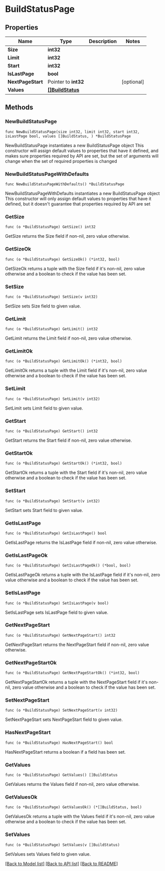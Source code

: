 # BuildStatusPage

## Properties

Name | Type | Description | Notes
------------ | ------------- | ------------- | -------------
**Size** | **int32** |  | 
**Limit** | **int32** |  | 
**Start** | **int32** |  | 
**IsLastPage** | **bool** |  | 
**NextPageStart** | Pointer to **int32** |  | [optional] 
**Values** | [**[]BuildStatus**](buildStatus.md) |  | 

## Methods

### NewBuildStatusPage

`func NewBuildStatusPage(size int32, limit int32, start int32, isLastPage bool, values []BuildStatus, ) *BuildStatusPage`

NewBuildStatusPage instantiates a new BuildStatusPage object
This constructor will assign default values to properties that have it defined,
and makes sure properties required by API are set, but the set of arguments
will change when the set of required properties is changed

### NewBuildStatusPageWithDefaults

`func NewBuildStatusPageWithDefaults() *BuildStatusPage`

NewBuildStatusPageWithDefaults instantiates a new BuildStatusPage object
This constructor will only assign default values to properties that have it defined,
but it doesn't guarantee that properties required by API are set

### GetSize

`func (o *BuildStatusPage) GetSize() int32`

GetSize returns the Size field if non-nil, zero value otherwise.

### GetSizeOk

`func (o *BuildStatusPage) GetSizeOk() (*int32, bool)`

GetSizeOk returns a tuple with the Size field if it's non-nil, zero value otherwise
and a boolean to check if the value has been set.

### SetSize

`func (o *BuildStatusPage) SetSize(v int32)`

SetSize sets Size field to given value.


### GetLimit

`func (o *BuildStatusPage) GetLimit() int32`

GetLimit returns the Limit field if non-nil, zero value otherwise.

### GetLimitOk

`func (o *BuildStatusPage) GetLimitOk() (*int32, bool)`

GetLimitOk returns a tuple with the Limit field if it's non-nil, zero value otherwise
and a boolean to check if the value has been set.

### SetLimit

`func (o *BuildStatusPage) SetLimit(v int32)`

SetLimit sets Limit field to given value.


### GetStart

`func (o *BuildStatusPage) GetStart() int32`

GetStart returns the Start field if non-nil, zero value otherwise.

### GetStartOk

`func (o *BuildStatusPage) GetStartOk() (*int32, bool)`

GetStartOk returns a tuple with the Start field if it's non-nil, zero value otherwise
and a boolean to check if the value has been set.

### SetStart

`func (o *BuildStatusPage) SetStart(v int32)`

SetStart sets Start field to given value.


### GetIsLastPage

`func (o *BuildStatusPage) GetIsLastPage() bool`

GetIsLastPage returns the IsLastPage field if non-nil, zero value otherwise.

### GetIsLastPageOk

`func (o *BuildStatusPage) GetIsLastPageOk() (*bool, bool)`

GetIsLastPageOk returns a tuple with the IsLastPage field if it's non-nil, zero value otherwise
and a boolean to check if the value has been set.

### SetIsLastPage

`func (o *BuildStatusPage) SetIsLastPage(v bool)`

SetIsLastPage sets IsLastPage field to given value.


### GetNextPageStart

`func (o *BuildStatusPage) GetNextPageStart() int32`

GetNextPageStart returns the NextPageStart field if non-nil, zero value otherwise.

### GetNextPageStartOk

`func (o *BuildStatusPage) GetNextPageStartOk() (*int32, bool)`

GetNextPageStartOk returns a tuple with the NextPageStart field if it's non-nil, zero value otherwise
and a boolean to check if the value has been set.

### SetNextPageStart

`func (o *BuildStatusPage) SetNextPageStart(v int32)`

SetNextPageStart sets NextPageStart field to given value.

### HasNextPageStart

`func (o *BuildStatusPage) HasNextPageStart() bool`

HasNextPageStart returns a boolean if a field has been set.

### GetValues

`func (o *BuildStatusPage) GetValues() []BuildStatus`

GetValues returns the Values field if non-nil, zero value otherwise.

### GetValuesOk

`func (o *BuildStatusPage) GetValuesOk() (*[]BuildStatus, bool)`

GetValuesOk returns a tuple with the Values field if it's non-nil, zero value otherwise
and a boolean to check if the value has been set.

### SetValues

`func (o *BuildStatusPage) SetValues(v []BuildStatus)`

SetValues sets Values field to given value.



[[Back to Model list]](../README.md#documentation-for-models) [[Back to API list]](../README.md#documentation-for-api-endpoints) [[Back to README]](../README.md)



